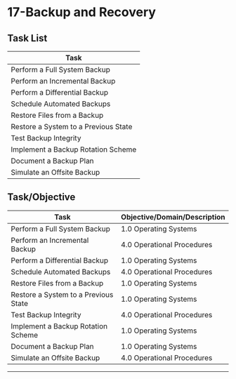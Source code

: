# 17-Backup and Recovery

## Task List


| Task                           |
|--------------------------------|
| Perform a Full System Backup   |
| Perform an Incremental Backup  |
| Perform a Differential Backup  |
| Schedule Automated Backups     |
| Restore Files from a Backup    |
| Restore a System to a Previous State |
| Test Backup Integrity          |
| Implement a Backup Rotation Scheme |
| Document a Backup Plan         |
| Simulate an Offsite Backup     |






## Task/Objective


| Task                           | Objective/Domain/Description                                      |
|--------------------------------|------------------------------------------------------------------|
| Perform a Full System Backup   | 1.0 Operating Systems                                             |
| Perform an Incremental Backup  | 4.0 Operational Procedures                                        |
| Perform a Differential Backup  | 1.0 Operating Systems                                             |
| Schedule Automated Backups     | 4.0 Operational Procedures                                        |
| Restore Files from a Backup    | 1.0 Operating Systems                                             |
| Restore a System to a Previous State | 1.0 Operating Systems                                      |
| Test Backup Integrity          | 4.0 Operational Procedures                                        |
| Implement a Backup Rotation Scheme | 1.0 Operating Systems                                        |
| Document a Backup Plan         | 1.0 Operating Systems                                             |
| Simulate an Offsite Backup     | 4.0 Operational Procedures                                        |

---


